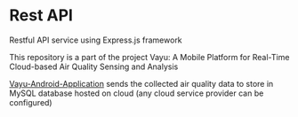 # Rest API
Restful API service using Express.js framework

This repository is a part of the project Vayu: A Mobile Platform for Real-Time Cloud-based Air Quality Sensing and Analysis

[Vayu-Android-Application](https://github.com/saurabhshendye/Vayu-Android-Application) sends the collected air quality data 
to store in MySQL database hosted on cloud (any cloud service provider can be configured)

